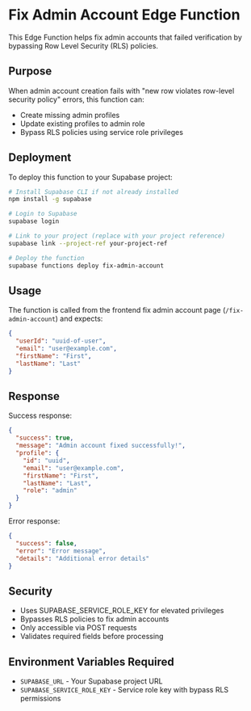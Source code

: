 # Fix Admin Account Edge Function

This Edge Function helps fix admin accounts that failed verification by bypassing Row Level Security (RLS) policies.

## Purpose

When admin account creation fails with "new row violates row-level security policy" errors, this function can:
- Create missing admin profiles
- Update existing profiles to admin role
- Bypass RLS policies using service role privileges

## Deployment

To deploy this function to your Supabase project:

```bash
# Install Supabase CLI if not already installed
npm install -g supabase

# Login to Supabase
supabase login

# Link to your project (replace with your project reference)
supabase link --project-ref your-project-ref

# Deploy the function
supabase functions deploy fix-admin-account
```

## Usage

The function is called from the frontend fix admin account page (`/fix-admin-account`) and expects:

```json
{
  "userId": "uuid-of-user",
  "email": "user@example.com", 
  "firstName": "First",
  "lastName": "Last"
}
```

## Response

Success response:
```json
{
  "success": true,
  "message": "Admin account fixed successfully!",
  "profile": {
    "id": "uuid",
    "email": "user@example.com",
    "firstName": "First", 
    "lastName": "Last",
    "role": "admin"
  }
}
```

Error response:
```json
{
  "success": false,
  "error": "Error message",
  "details": "Additional error details"
}
```

## Security

- Uses SUPABASE_SERVICE_ROLE_KEY for elevated privileges
- Bypasses RLS policies to fix admin accounts
- Only accessible via POST requests
- Validates required fields before processing

## Environment Variables Required

- `SUPABASE_URL` - Your Supabase project URL
- `SUPABASE_SERVICE_ROLE_KEY` - Service role key with bypass RLS permissions

